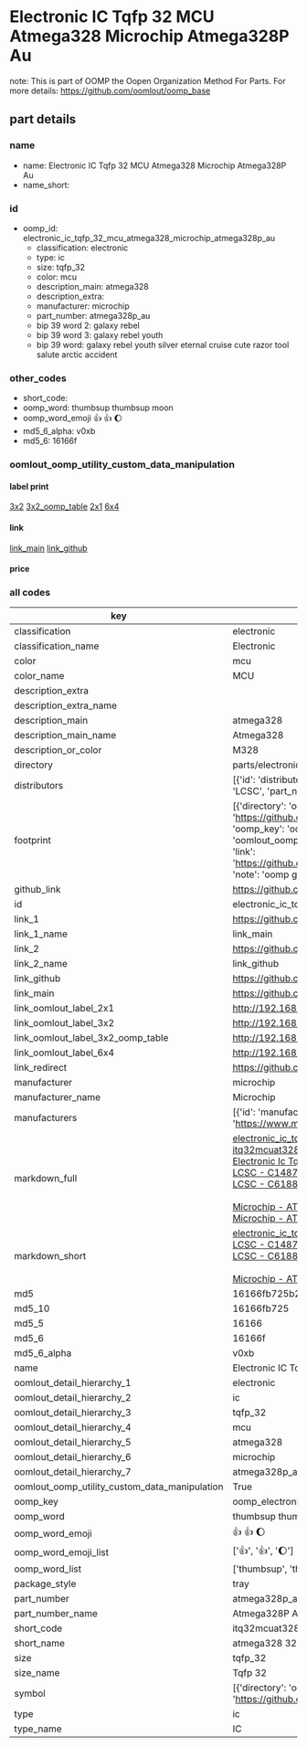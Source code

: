 # Electronic IC Tqfp 32 MCU Atmega328 Microchip Atmega328P Au  

note: This is part of OOMP the Oopen Organization Method For Parts. For more details: https://github.com/oomlout/oomp_base

##  part details
  







### name
* name: Electronic IC Tqfp 32 MCU Atmega328 Microchip Atmega328P Au
* name_short: 
### id
* oomp_id: electronic_ic_tqfp_32_mcu_atmega328_microchip_atmega328p_au
  * classification: electronic
  * type: ic
  * size: tqfp_32
  * color: mcu
  * description_main: atmega328
  * description_extra: 
  * manufacturer: microchip
  * part_number: atmega328p_au
  * bip 39 word 2: galaxy rebel
  * bip 39 word 3: galaxy rebel youth
  * bip 39 word: galaxy rebel youth silver eternal cruise cute razor tool salute arctic accident

### other_codes
* short_code: 
* oomp_word: thumbsup thumbsup moon
* oomp_word_emoji :thumbsup: :thumbsup: :moon:
* md5_6_alpha: v0xb
* md5_6: 16166f






### oomlout_oomp_utility_custom_data_manipulation
#### label print
[3x2](http://192.168.1.245:1112/?label=oomp%20v0xb)
[3x2_oomp_table](http://192.168.1.108:1112/?label=oomp%20v0xb)
[2x1](http://192.168.1.242:1112/?label=oomp%20v0xb)
[6x4](http://192.168.1.55:1112/?label=oomp%20v0xb)    

#### link

[link_main](https://github.com/oomlout/oomlout_oomp_version_1_messy/tree/main/parts/electronic_ic_tqfp_32_mcu_atmega328_microchip_atmega328p_au) [link_github](https://github.com/oomlout/oomlout_oomp_version_1_messy/tree/main/parts/electronic_ic_tqfp_32_mcu_atmega328_microchip_atmega328p_au)                             

#### price







### all codes 
| key | value |  
| --- | --- |  
| classification | electronic |  
| classification_name | Electronic |  
| color | mcu |  
| color_name | MCU |  
| description_extra |  |  
| description_extra_name |  |  
| description_main | atmega328 |  
| description_main_name | Atmega328 |  
| description_or_color | M328 |  
| directory | parts/electronic_ic_tqfp_32_mcu_atmega328_microchip_atmega328p_au |  
| distributors | [{'id': 'distributor_lcsc', 'link': 'https://lcsc.com/product-detail/C14877.html', 'name': 'LCSC', 'part_number': 'C14877'}, {'id': 'distributor_lcsc', 'link': 'https://lcsc.com/product-detail/C618816.html', 'name': 'LCSC', 'part_number': 'C618816'}] |  
| footprint | [{'directory': 'oomlout_oomp_footprint_bot/footprints/kicad_package_qfp_tqfp_32_7x7mm_p0_8mm//working/working.kicad_mod', 'index': 0, 'link': 'https://github.com/oomlout/oomlout_oomp_footprint_bot/tree/main/foootprntss/kicad_package_qfp_tqfp_32_7x7mm_p0_8mm', 'note': 'source footprint kicad_package_qfp_tqfp_32_7x7mm_p0_8mm', 'oomp_key': 'oomp_kicad_package_qfp_tqfp_32_7x7mm_p0_8mm'}, {'directory': 'oomlout_oomp_footprint_bot/footprints/oomlout_oomlout_oomp_part_footprints_itq32mcuat328_electronic_ic_tqfp_32_mcu_atmega328_microchip_atmega328p_au//working/working.kicad_mod', 'index': 1, 'link': 'https://github.com/oomlout/oomlout_oomp_footprint_bot/tree/main/foootprntss/oomlout_oomlout_oomp_part_footprints_itq32mcuat328_electronic_ic_tqfp_32_mcu_atmega328_microchip_atmega328p_au', 'note': 'oomp generated footprint', 'oomp_key': 'oomp_oomlout_oomlout_oomp_part_footprints_itq32mcuat328_electronic_ic_tqfp_32_mcu_atmega328_microchip_atmega328p_au'}] |  
| github_link | https://github.com/oomlout/oomlout_oomp_part_src/tree/main/parts/electronic_ic_tqfp_32_mcu_atmega328_microchip_atmega328p_au |  
| id | electronic_ic_tqfp_32_mcu_atmega328_microchip_atmega328p_au |  
| link_1 | https://github.com/oomlout/oomlout_oomp_version_1_messy/tree/main/parts/electronic_ic_tqfp_32_mcu_atmega328_microchip_atmega328p_au |  
| link_1_name | link_main |  
| link_2 | https://github.com/oomlout/oomlout_oomp_version_1_messy/tree/main/parts/electronic_ic_tqfp_32_mcu_atmega328_microchip_atmega328p_au |  
| link_2_name | link_github |  
| link_github | https://github.com/oomlout/oomlout_oomp_version_1_messy/tree/main/parts/electronic_ic_tqfp_32_mcu_atmega328_microchip_atmega328p_au |  
| link_main | https://github.com/oomlout/oomlout_oomp_version_1_messy/tree/main/parts/electronic_ic_tqfp_32_mcu_atmega328_microchip_atmega328p_au |  
| link_oomlout_label_2x1 | http://192.168.1.242:1112/?label=oomp%20v0xb |  
| link_oomlout_label_3x2 | http://192.168.1.245:1112/?label=oomp%20v0xb |  
| link_oomlout_label_3x2_oomp_table | http://192.168.1.108:1112/?label=oomp%20v0xb |  
| link_oomlout_label_6x4 | http://192.168.1.55:1112/?label=oomp%20v0xb |  
| link_redirect | https://github.com/oomlout/oomlout_oomp_version_1_messy/tree/main/parts/electronic_ic_tqfp_32_mcu_atmega328_microchip_atmega328p_au |  
| manufacturer | microchip |  
| manufacturer_name | Microchip |  
| manufacturers | [{'id': 'manufacturer_microchip', 'link': 'https://www.microchip.com/wwwproducts/en/ATMEGA328P-AU', 'name': 'Microchip', 'part_number': 'ATMEGA328P-AU'}, {'id': 'manufacturer_microchip', 'link': 'https://www.microchip.com/wwwproducts/en/ATMEGA328P-AUR', 'name': 'Microchip', 'part_number': 'ATMEGA328P-AUR'}] |  
| markdown_full | [electronic_ic_tqfp_32_mcu_atmega328_microchip_atmega328p_au](none)<br>[itq32mcuat328](none)<br>[Electronic Ic Tqfp 32 Mcu Atmega328 Microchip Atmega328P Au](none)<br>[LCSC - C14877<br>](https://lcsc.com/product-detail/C14877.html)[LCSC - C618816<br>](https://lcsc.com/product-detail/C618816.html)<br>[Microchip - ATMEGA328P-AU](https://www.microchip.com/wwwproducts/en/ATMEGA328P-AU) [(L)  ](https://www.lcsc.com/search?q=ATMEGA328P-AU)[(D)  ](https://www.digikey.com/en/products?keywords=ATMEGA328P-AU)[(M)  ](https://www.mouser.com/Search/Refine?Keyword=ATMEGA328P-AU)[(N)  ](https://www.newark.com/search?st=ATMEGA328P-AU)[(SZ)  ](https://so.szlcsc.com/global.html?k=ATMEGA328P-AU)<br>[Microchip - ATMEGA328P-AUR](https://www.microchip.com/wwwproducts/en/ATMEGA328P-AUR) [(L)  ](https://www.lcsc.com/search?q=ATMEGA328P-AUR)[(D)  ](https://www.digikey.com/en/products?keywords=ATMEGA328P-AUR)[(M)  ](https://www.mouser.com/Search/Refine?Keyword=ATMEGA328P-AUR)[(N)  ](https://www.newark.com/search?st=ATMEGA328P-AUR)[(SZ)  ](https://so.szlcsc.com/global.html?k=ATMEGA328P-AUR)<br> |  
| markdown_short | [electronic_ic_tqfp_32_mcu_atmega328_microchip_atmega328p_au](none)<br>[LCSC - C14877<br>](https://lcsc.com/product-detail/C14877.html)[LCSC - C618816<br>](https://lcsc.com/product-detail/C618816.html)<br>[Microchip - ATMEGA328P-AU](https://www.microchip.com/wwwproducts/en/ATMEGA328P-AU)[Microchip - ATMEGA328P-AUR](https://www.microchip.com/wwwproducts/en/ATMEGA328P-AUR) |  
| md5 | 16166fb725b2a6d4d2a6cc8dfeeccaf7 |  
| md5_10 | 16166fb725 |  
| md5_5 | 16166 |  
| md5_6 | 16166f |  
| md5_6_alpha | v0xb |  
| name | Electronic IC Tqfp 32 MCU Atmega328 Microchip Atmega328P Au |  
| oomlout_detail_hierarchy_1 | electronic |  
| oomlout_detail_hierarchy_2 | ic |  
| oomlout_detail_hierarchy_3 | tqfp_32 |  
| oomlout_detail_hierarchy_4 | mcu |  
| oomlout_detail_hierarchy_5 | atmega328 |  
| oomlout_detail_hierarchy_6 | microchip |  
| oomlout_detail_hierarchy_7 | atmega328p_au |  
| oomlout_oomp_utility_custom_data_manipulation | True |  
| oomp_key | oomp_electronic_ic_tqfp_32_mcu_atmega328_microchip_atmega328p_au |  
| oomp_word | thumbsup thumbsup moon |  
| oomp_word_emoji | :thumbsup: :thumbsup: :moon: |  
| oomp_word_emoji_list | [':thumbsup:', ':thumbsup:', ':moon:'] |  
| oomp_word_list | ['thumbsup', 'thumbsup', 'moon'] |  
| package_style | tray |  
| part_number | atmega328p_au |  
| part_number_name | Atmega328P Au |  
| short_code | itq32mcuat328 |  
| short_name | atmega328 32 pin tqfp |  
| size | tqfp_32 |  
| size_name | Tqfp 32 |  
| symbol | [{'directory': 'oomlout_oomp_symbol_bot/symbols/kicad_mcu_microchip_atmega_atmega328_a//working/working.kicad_sym', 'index': 0, 'link': 'https://github.com/oomlout/oomlout_oomp_symbol_bot/tree/main/symbols/kicad_mcu_microchip_atmega_atmega328_a', 'oomp_key': 'oomp_kicad_mcu_microchip_atmega_atmega328_a'}] |  
| type | ic |  
| type_name | IC |  
